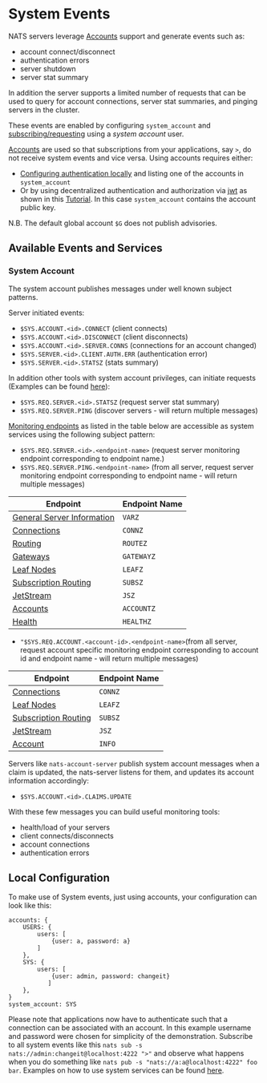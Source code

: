 # System Events

NATS servers leverage [Accounts](../securing\_nats/accounts.md) support and generate events such as:

* account connect/disconnect
* authentication errors
* server shutdown
* server stat summary

In addition the server supports a limited number of requests that can be used to query for account connections, server stat summaries, and pinging servers in the cluster.

These events are enabled by configuring `system_account` and [subscribing/requesting](./#available-events-and-services) using a _system account_ user.

[Accounts](../securing\_nats/accounts.md) are used so that subscriptions from your applications, say `>`, do not receive system events and vice versa. Using accounts requires either:

* [Configuring authentication locally](./#local-configuration) and listing one of the accounts in `system_account`
* Or by using decentralized authentication and authorization via [jwt](../securing\_nats/jwt/) as shown in this [Tutorial](sys\_accounts.md). In this case `system_account` contains the account public key.

N.B. The default global account `$G` does not publish advisories.

## Available Events and Services

### System Account

The system account publishes messages under well known subject patterns.

Server initiated events:

* `$SYS.ACCOUNT.<id>.CONNECT` (client connects)
* `$SYS.ACCOUNT.<id>.DISCONNECT` (client disconnects)
* `$SYS.ACCOUNT.<id>.SERVER.CONNS` (connections for an account changed)
* `$SYS.SERVER.<id>.CLIENT.AUTH.ERR` (authentication error)
* `$SYS.SERVER.<id>.STATSZ` (stats summary)

In addition other tools with system account privileges, can initiate requests (Examples can be found [here](sys\_accounts.md#system-services)):

* `$SYS.REQ.SERVER.<id>.STATSZ` (request server stat summary)
* `$SYS.REQ.SERVER.PING` (discover servers - will return multiple messages)

[Monitoring endpoints](../monitoring.md) as listed in the table below are accessible as system services using the following subject pattern:

* `$SYS.REQ.SERVER.<id>.<endpoint-name>` (request server monitoring endpoint corresponding to endpoint name.)
* `$SYS.REQ.SERVER.PING.<endpoint-name>` (from all server, request server monitoring endpoint corresponding to endpoint name - will return multiple messages)

| Endpoint                                                                  | Endpoint Name |
| ------------------------------------------------------------------------- | ------------- |
| [General Server Information](../monitoring.md#general-information)        | `VARZ`        |
| [Connections](../monitoring.md#connection-information)                    | `CONNZ`       |
| [Routing](../monitoring.md#route-information)                             | `ROUTEZ`      |
| [Gateways](../monitoring.md#gateway-information)                          | `GATEWAYZ`    |
| [Leaf Nodes](../monitoring.md#leaf-nodes-information)                     | `LEAFZ`       |
| [Subscription Routing](../monitoring.md#subscription-routing-information) | `SUBSZ`       |
| [JetStream](../monitoring.md#jetstream-information)                       | `JSZ`         |
| [Accounts](../monitoring.md#account-information)                          | `ACCOUNTZ`    |
| [Health](../../nats\_admin/monitoring/#health)                            | `HEALTHZ`     |

* `"$SYS.REQ.ACCOUNT.<account-id>.<endpoint-name>`(from all server, request account specific monitoring endpoint corresponding to account id and endpoint name - will return multiple messages)

| Endpoint                                                                  | Endpoint Name |
| ------------------------------------------------------------------------- | ------------- |
| [Connections](../monitoring.md#connection-information)                    | `CONNZ`       |
| [Leaf Nodes](../monitoring.md#leaf-nodes-information)                     | `LEAFZ`       |
| [Subscription Routing](../monitoring.md#subscription-routing-information) | `SUBSZ`       |
| [JetStream](../monitoring.md#jetstream-information)                       | `JSZ`         |
| [Account](../monitoring.md#account-information)                           | `INFO`        |

Servers like `nats-account-server` publish system account messages when a claim is updated, the nats-server listens for them, and updates its account information accordingly:

* `$SYS.ACCOUNT.<id>.CLAIMS.UPDATE`

With these few messages you can build useful monitoring tools:

* health/load of your servers
* client connects/disconnects
* account connections
* authentication errors

## Local Configuration

To make use of System events, just using accounts, your configuration can look like this:

```
accounts: {
    USERS: {
        users: [
            {user: a, password: a}
        ]
    },
    SYS: { 
        users: [
            {user: admin, password: changeit}
           ]
    },
}
system_account: SYS
```

Please note that applications now have to authenticate such that a connection can be associated with an account. In this example username and password were chosen for simplicity of the demonstration. Subscribe to all system events like this `nats sub -s nats://admin:changeit@localhost:4222 ">"` and observe what happens when you do something like `nats pub -s "nats://a:a@localhost:4222" foo bar`. Examples on how to use system services can be found [here](sys\_accounts.md#system-services).
